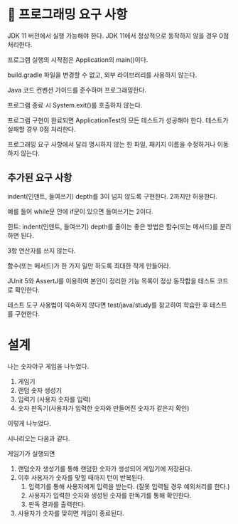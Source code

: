 # 🎯 프로그래밍 요구 사항

JDK 11 버전에서 실행 가능해야 한다. JDK 11에서 정상적으로 동작하지 않을 경우 0점 처리한다.

프로그램 실행의 시작점은 Application의 main()이다.

build.gradle 파일을 변경할 수 없고, 외부 라이브러리를 사용하지 않는다.

Java 코드 컨벤션 가이드를 준수하며 프로그래밍한다.

프로그램 종료 시 System.exit()를 호출하지 않는다.

프로그램 구현이 완료되면 ApplicationTest의 모든 테스트가 성공해야 한다. 테스트가 실패할 경우 0점 처리한다.

프로그래밍 요구 사항에서 달리 명시하지 않는 한 파일, 패키지 이름을 수정하거나 이동하지 않는다.

## 추가된 요구 사항



indent(인덴트, 들여쓰기) depth를 3이 넘지 않도록 구현한다. 2까지만 허용한다.

예를 들어 while문 안에 if문이 있으면 들여쓰기는 2이다.

힌트: indent(인덴트, 들여쓰기) depth를 줄이는 좋은 방법은 함수(또는 메서드)를 분리하면 된다.

3항 연산자를 쓰지 않는다.

함수(또는 메서드)가 한 가지 일만 하도록 최대한 작게 만들어라.

JUnit 5와 AssertJ를 이용하여 본인이 정리한 기능 목록이 정상 동작함을 테스트 코드로 확인한다.

테스트 도구 사용법이 익숙하지 않다면 test/java/study를 참고하여 학습한 후 테스트를 구현한다.


# 설계

나는 숫자야구 게임을 나누었다.

1. 게임기
2. 랜덤 숫자 생성기
3. 입력기 (사용자 숫자를 입력)
4. 숫자 판독기(사용자가 입력한 숫자와 만들어진 숫자가 같은지 확인)

이렇게 나누었다.

시나리오는 다음과 같다. 

게임기가 실행되면
1. 랜덤숫자 생성기를 통해 랜덤한 숫자가 생성되어 게임기에 저장된다.
2. 이후 사용자가 숫자를 맞힐 때까지 턴이 반복된다.
   1. 입력기를 통해 사용자에게 입력을 받는다. (잘못 입력될 경우 예외처리를 한다.)
   2. 사용자가 입력한 숫자와 생성된 숫자를 판독기를 통해 확인한다.
   3. 판독 결과를 출력한다.
3. 사용자가 숫자를 맞히면 게임이 종료된다.

